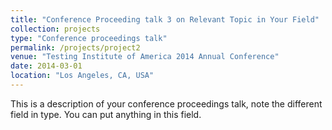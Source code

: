 ```yaml
---
title: "Conference Proceeding talk 3 on Relevant Topic in Your Field"
collection: projects
type: "Conference proceedings talk"
permalink: /projects/project2
venue: "Testing Institute of America 2014 Annual Conference"
date: 2014-03-01
location: "Los Angeles, CA, USA"
---
```


This is a description of your conference proceedings talk, note the different field in type. You can put anything in this field.

